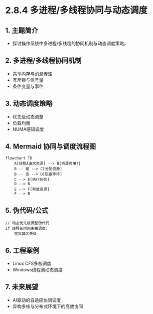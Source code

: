 # 2.8.4 多进程/多线程协同与动态调度

## 1. 主题简介

- 探讨操作系统中多进程/多线程的协同机制与动态调度策略。

## 2. 多进程/多线程协同机制

- 共享内存与消息传递
- 互斥锁与信号量
- 条件变量与事件

## 3. 动态调度策略

- 优先级动态调整
- 负载均衡
- NUMA感知调度

## 4. Mermaid 协同与调度流程图

```mermaid
flowchart TD
    A[线程A请求资源] --> B{资源可用?}
    B -- 是 --> C[分配资源]
    B -- 否 --> D[阻塞等待]
    C --> E[执行任务]
    D --> B
    E --> F[释放资源]
    F --> B
```

## 5. 伪代码/公式

```pseudo
// 动态优先级调整伪代码
if 线程长时间未被调度:
    提高其优先级
```

## 6. 工程案例

- Linux CFS多核调度
- Windows线程池动态调度

## 7. 未来展望

- AI驱动的自适应协同调度
- 异构多核与分布式环境下的高效协同
